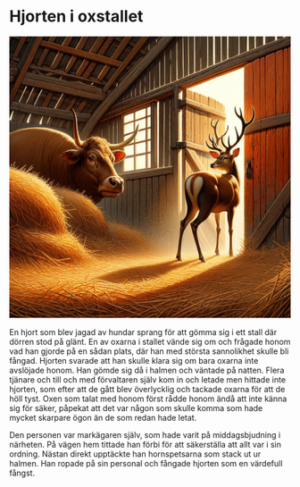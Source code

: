 # Hjorten i oxstallet

<img src="02.png" width="512">

En hjort som blev jagad av hundar sprang för att gömma sig i ett stall där dörren stod på glänt. En av oxarna i stallet vände sig om och frågade honom vad han gjorde på en sådan plats, där han med största sannolikhet skulle bli fångad. Hjorten svarade att han skulle klara sig om bara oxarna inte avslöjade honom. Han gömde sig då i halmen och väntade på natten. Flera tjänare och till och med förvaltaren själv kom in och letade men hittade inte hjorten, som efter att de gått blev överlycklig och tackade oxarna för att de höll tyst. Oxen som talat med honom först rådde honom ändå att inte känna sig för säker, påpekat att det var någon som skulle komma som hade mycket skarpare ögon än de som redan hade letat.

Den personen var markägaren själv, som hade varit på middagsbjudning i närheten. På vägen hem tittade han förbi för att säkerställa att allt var i sin ordning. Nästan direkt upptäckte han hornspetsarna som stack ut ur halmen. Han ropade på sin personal och fångade hjorten som en värdefull fångst.
